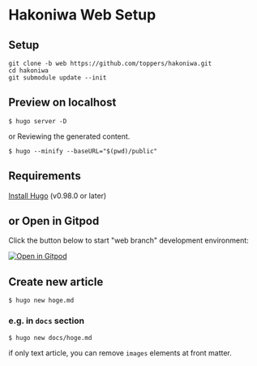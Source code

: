 # Hakoniwa Web Setup

## Setup

    git clone -b web https://github.com/toppers/hakoniwa.git
    cd hakoniwa
    git submodule update --init

## Preview on localhost

    $ hugo server -D

or Reviewing the generated content.

    $ hugo --minify --baseURL="$(pwd)/public"

## Requirements

[Install Hugo](https://gohugo.io/getting-started/installing/) (v0.98.0 or later)

## or Open in Gitpod

Click the button below to start "web branch" development environment:

[![Open in Gitpod](https://gitpod.io/button/open-in-gitpod.svg)](https://gitpod.io/#https://github.com/toppers/hakoniwa/tree/web)

## Create new article

    $ hugo new hoge.md

### e.g. in `docs` section

    $ hugo new docs/hoge.md

if only text article, you can remove `images` elements at front matter.

